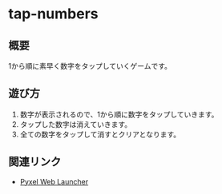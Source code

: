 # tap-numbers

## 概要
1から順に素早く数字をタップしていくゲームです。

## 遊び方
1. 数字が表示されるので、1から順に数字をタップしていきます。
1. タップした数字は消えていきます。
1. 全ての数字をタップして消すとクリアとなります。

## 関連リンク
- [Pyxel Web Launcher](https://kitao.github.io/pyxel/wasm/launcher/?play=IgarashisanT.tap-numbers.tap-numbers)